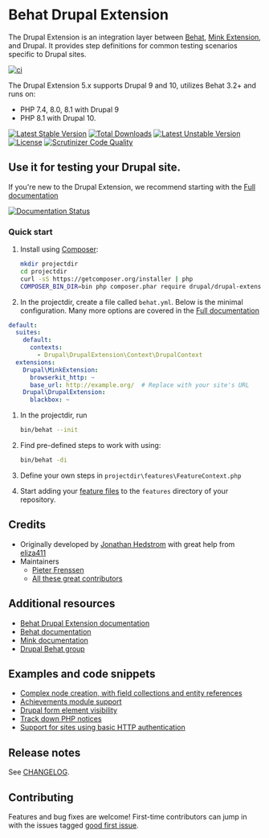 # Behat Drupal Extension

The Drupal Extension is an integration layer between [Behat](http://behat.org),
[Mink Extension](https://github.com/Behat/MinkExtension), and Drupal. It
provides step definitions for common testing scenarios specific to Drupal
sites.

[![ci](https://github.com/jhedstrom/drupalextension/actions/workflows/ci.yml/badge.svg)](https://github.com/claudiu-cristea/drupalextension/actions/workflows/ci.yml)

The Drupal Extension 5.x supports Drupal 9 and 10, utilizes Behat 3.2+ and runs
on:

- PHP 7.4, 8.0, 8.1 with Drupal 9
- PHP 8.1 with Drupal 10.

[![Latest Stable Version](https://poser.pugx.org/drupal/drupal-extension/v/stable.svg)](https://packagist.org/packages/drupal/drupal-extension)
[![Total Downloads](https://poser.pugx.org/drupal/drupal-extension/downloads.svg)](https://packagist.org/packages/drupal/drupal-extension)
[![Latest Unstable Version](https://poser.pugx.org/drupal/drupal-extension/v/unstable.svg)](https://packagist.org/packages/drupal/drupal-extension)
[![License](https://poser.pugx.org/drupal/drupal-extension/license.svg)](https://packagist.org/packages/drupal/drupal-extension)
[![Scrutinizer Code Quality](https://scrutinizer-ci.com/g/jhedstrom/drupalextension/badges/quality-score.png?b=master)](https://scrutinizer-ci.com/g/jhedstrom/drupalextension/?branch=master)

## Use it for testing your Drupal site.

If you're new to the Drupal Extension, we recommend starting with
the [Full documentation](https://behat-drupal-extension.readthedocs.org)

[![Documentation Status](https://readthedocs.org/projects/behat-drupal-extension/badge/?version=master)](https://behat-drupal-extension.readthedocs.org)

### Quick start

1. Install using [Composer](https://getcomposer.org/):

    ``` bash
    mkdir projectdir
    cd projectdir
    curl -sS https://getcomposer.org/installer | php
    COMPOSER_BIN_DIR=bin php composer.phar require drupal/drupal-extension='~5.0'
    ```

1.  In the projectdir, create a file called `behat.yml`. Below is the
    minimal configuration. Many more options are covered in the
    [Full documentation](https://behat-drupal-extension.readthedocs.org)

  ``` yaml
  default:
    suites:
      default:
        contexts:
          - Drupal\DrupalExtension\Context\DrupalContext
    extensions:
      Drupal\MinkExtension:
        browserkit_http: ~
        base_url: http://example.org/  # Replace with your site's URL
      Drupal\DrupalExtension:
        blackbox: ~
  ```

1. In the projectdir, run

    ``` bash
    bin/behat --init
    ```

1. Find pre-defined steps to work with using:

    ```bash
    bin/behat -di
    ```

1. Define your own steps in `projectdir\features\FeatureContext.php`

1. Start adding your [feature files](http://behat.org/en/latest/user_guide/gherkin.html)
   to the `features` directory of your repository.

## Credits

 * Originally developed by [Jonathan Hedstrom](https://github.com/jhedstrom) with great help from [eliza411](https://github.com/eliza411)
 * Maintainers
   * [Pieter Frenssen](https://github.com/pfrenssen)
   * [All these great contributors](https://github.com/jhedstrom/drupalextension/graphs/contributors)

## Additional resources

 * [Behat Drupal Extension documentation](https://behat-drupal-extension.readthedocs.org)
 * [Behat documentation](http://docs.behat.org)
 * [Mink documentation](http://mink.behat.org)
 * [Drupal Behat group](http://groups.drupal.org/behat)

## Examples and code snippets

 * [Complex node creation, with field collections and entity references](https://gist.github.com/jhedstrom/5708233)
 * [Achievements module support](https://gist.github.com/jhedstrom/9633067)
 * [Drupal form element visibility](https://gist.github.com/pbuyle/7698675)
 * [Track down PHP notices](https://www.godel.com.au/blog/use-behat-track-down-php-notices-they-take-over-your-drupal-site-forever)
 * [Support for sites using basic HTTP authentication](https://gist.github.com/jhedstrom/5bc5192d6dacbf8cc459)

## Release notes

See [CHANGELOG](CHANGELOG.md).

## Contributing

Features and bug fixes are welcome! First-time contributors can jump in with the
issues tagged [good first issue](https://github.com/jhedstrom/drupalextension/issues?q=is%3Aissue+is%3Aopen+label%3A%22good+first+issue%22).

